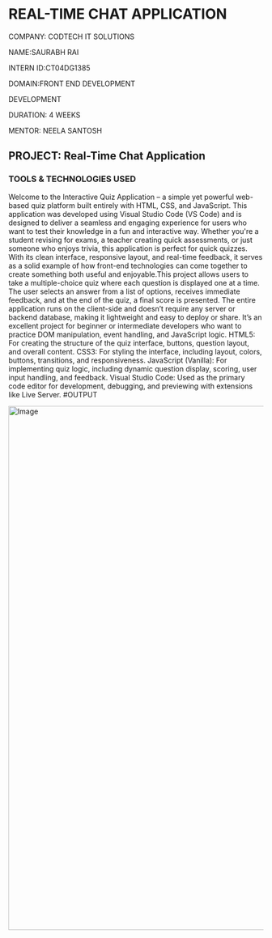 # REAL-TIME CHAT APPLICATION

COMPANY: CODTECH IT SOLUTIONS

NAME:SAURABH RAI

INTERN ID:CT04DG1385

DOMAIN:FRONT END DEVELOPMENT

DEVELOPMENT

DURATION: 4 WEEKS

MENTOR: NEELA SANTOSH

## PROJECT: Real-Time Chat Application

### TOOLS & TECHNOLOGIES USED
Welcome to the Interactive Quiz Application – a simple yet powerful web-based quiz platform built entirely with HTML, CSS, and JavaScript. This application was developed using Visual Studio Code (VS Code) and is designed to deliver a seamless and engaging experience for users who want to test their knowledge in a fun and interactive way.
Whether you're a student revising for exams, a teacher creating quick assessments, or just someone who enjoys trivia, this application is perfect for quick quizzes. With its clean interface, responsive layout, and real-time feedback, it serves as a solid example of how front-end technologies can come together to create something both useful and enjoyable.This project allows users to take a multiple-choice quiz where each question is displayed one at a time. The user selects an answer from a list of options, receives immediate feedback, and at the end of the quiz, a final score is presented.
The entire application runs on the client-side and doesn’t require any server or backend database, making it lightweight and easy to deploy or share. It’s an excellent project for beginner or intermediate developers who want to practice DOM manipulation, event handling, and JavaScript logic.
HTML5: For creating the structure of the quiz interface, buttons, question layout, and overall content.
CSS3: For styling the interface, including layout, colors, buttons, transitions, and responsiveness.
JavaScript (Vanilla): For implementing quiz logic, including dynamic question display, scoring, user input handling, and feedback.
Visual Studio Code: Used as the primary code editor for development, debugging, and previewing with extensions like Live Server.
#OUTPUT

<img width="1887" height="1036" alt="Image" src="https://github.com/user-attachments/assets/764e83b5-90ac-49d1-9764-594fd3cedc5c" />
